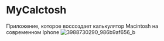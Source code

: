 # MyCalctosh
Приложение, которое воссоздает калькулятор Macintosh на современном Iphone
![3988730290_986b9af656_b](https://user-images.githubusercontent.com/79677367/188555803-b485963a-426a-496d-84d7-93d4b5b770c5.jpg)
